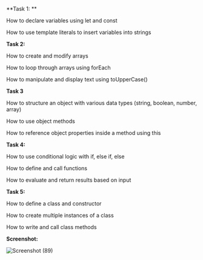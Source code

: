**Task 1: **

How to declare variables using let and const

How to use template literals to insert variables into strings

**Task 2:**

How to create and modify arrays

How to loop through arrays using forEach

How to manipulate and display text using toUpperCase()

**Task 3**

How to structure an object with various data types (string, boolean, number, array)

How to use object methods

How to reference object properties inside a method using this

**Task 4:**

How to use conditional logic with if, else if, else

How to define and call functions

How to evaluate and return results based on input

**Task 5:**

How to define a class and constructor

How to create multiple instances of a class

How to write and call class methods

**Screenshot:**

![Screenshot (89)](https://github.com/user-attachments/assets/7f6efe8a-8e0a-4640-8e4b-94eb26e55937)

